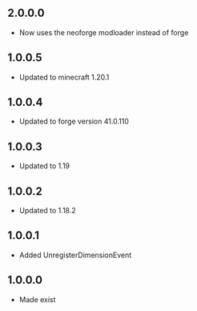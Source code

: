 ## 2.0.0.0
* Now uses the neoforge modloader instead of forge

## 1.0.0.5
* Updated to minecraft 1.20.1

## 1.0.0.4
* Updated to forge version 41.0.110

## 1.0.0.3
* Updated to 1.19

## 1.0.0.2
* Updated to 1.18.2

## 1.0.0.1
* Added UnregisterDimensionEvent

## 1.0.0.0
* Made exist